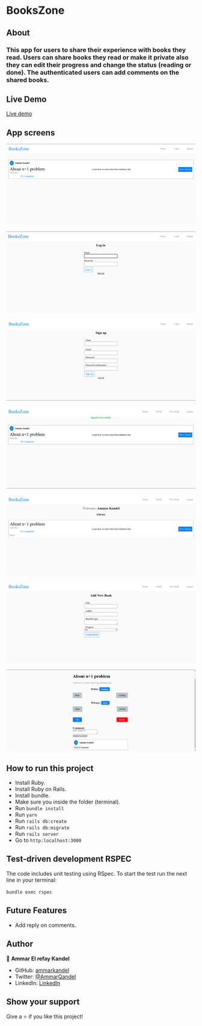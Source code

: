 # BooksZone

## About

### This app for users to share their experience with books they read. Users can share books they read or make it private also they can edit their progress and change the status (reading or done). The authenticated users can add comments on the shared books.

## Live Demo

[Live demo](https://books-zone.herokuapp.com/)

## App screens

![screenshot](./app/assets/images/screen-1.png)

![screenshot](./app/assets/images/screen-2.png)

![screenshot](./app/assets/images/screen-3.png)

![screenshot](./app/assets/images/screen-4.png)

![screenshot](./app/assets/images/screen-5.png)

![screenshot](./app/assets/images/screen-6.png)

![screenshot](./app/assets/images/screen-7.png)

## How to run this project

- Install Ruby.
- Install Ruby on Rails.
- Install bundle.
- Make sure you inside the folder (terminal).
- Run `bundle install`
- Run `yarn`
- Run `rails db:create`
- Run `rails db:migrate`
- Run `rails server`
- Go to `http:localhost:3000`

## Test-driven development RSPEC

The code includes unit testing using RSpec. To start the test run the next line in your terminal:

`bundle exec rspec`

## Future Features

- Add reply on comments.

## Author

👤 **Ammar El refay Kandel**

- GitHub: [ammarkandel](https://github.com/ammarkandel)
- Twitter: [@AmmarQandel](https://twitter.com/AmmarQandel)
- LinkedIn: [LinkedIn](https://www.linkedin.com/in/ammar-kandel-7b4100193/)

## Show your support

Give a ⭐️ if you like this project!
